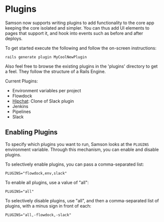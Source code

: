 # Plugins

Samson now supports writing plugins to add functionality to the core app keeping the core isolated and simpler. You can
thus add UI elements to pages that support it, and hook into events such as before and after deploys.

To get started execute the following and follow the on-screen instructions:
```
rails generate plugin MyCoolNewPlugin
```

Also feel free to browse the existing plugins in the 'plugins' directory to get a feel. They follow the structure of a 
Rails Engine.

Current Plugins:

* Environment variables per project
* Flowdock
* [Hipchat](https://github.com/listia/samson_hipchat): Clone of Slack plugin
* Jenkins
* Pipelines
* Slack

## Enabling Plugins

To specify which plugins you want to run, Samson looks at the `PLUGINS` environment
variable. Through this mechanism, you can enable and disable plugins.

To selectively enable plugins, you can pass a comma-separated list:

`PLUGINS="flowdock,env,slack"`

To enable all plugins, use a value of "all":

`PLUGINS="all"`

To selectively disable plugins, use "all", and then a comma-separated list of
plugins, with a minus sign in front of each:

`PLUGINS="all,-flowdock,-slack"`
